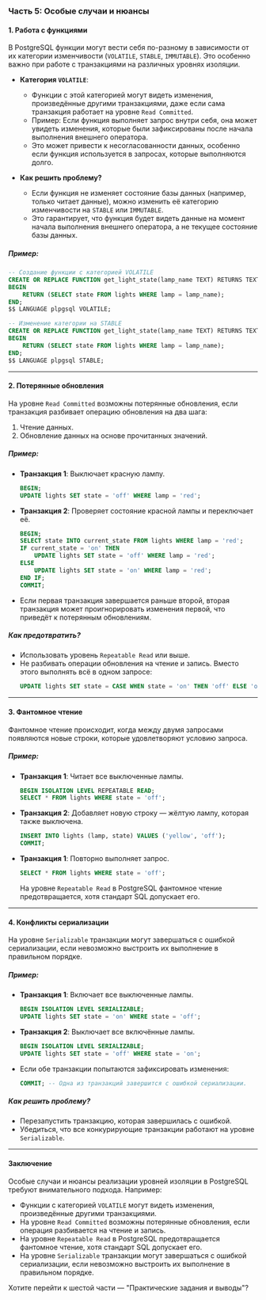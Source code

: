 ### Часть 5: Особые случаи и нюансы

#### 1. **Работа с функциями**
В PostgreSQL функции могут вести себя по-разному в зависимости от их категории изменчивости (`VOLATILE`, `STABLE`, `IMMUTABLE`). Это особенно важно при работе с транзакциями на различных уровнях изоляции.

- **Категория `VOLATILE`**:
  - Функции с этой категорией могут видеть изменения, произведённые другими транзакциями, даже если сама транзакция работает на уровне `Read Committed`.
  - Пример: Если функция выполняет запрос внутри себя, она может увидеть изменения, которые были зафиксированы после начала выполнения внешнего оператора.
  - Это может привести к несогласованности данных, особенно если функция используется в запросах, которые выполняются долго.

- **Как решить проблему?**
  - Если функция не изменяет состояние базы данных (например, только читает данные), можно изменить её категорию изменчивости на `STABLE` или `IMMUTABLE`.
  - Это гарантирует, что функция будет видеть данные на момент начала выполнения внешнего оператора, а не текущее состояние базы данных.

##### Пример:
```sql
-- Создание функции с категорией VOLATILE
CREATE OR REPLACE FUNCTION get_light_state(lamp_name TEXT) RETURNS TEXT AS $$
BEGIN
    RETURN (SELECT state FROM lights WHERE lamp = lamp_name);
END;
$$ LANGUAGE plpgsql VOLATILE;

-- Изменение категории на STABLE
CREATE OR REPLACE FUNCTION get_light_state(lamp_name TEXT) RETURNS TEXT AS $$
BEGIN
    RETURN (SELECT state FROM lights WHERE lamp = lamp_name);
END;
$$ LANGUAGE plpgsql STABLE;
```

---

#### 2. **Потерянные обновления**
На уровне `Read Committed` возможны потерянные обновления, если транзакция разбивает операцию обновления на два шага:
1. Чтение данных.
2. Обновление данных на основе прочитанных значений.

##### Пример:
- **Транзакция 1**: Выключает красную лампу.
  ```sql
  BEGIN;
  UPDATE lights SET state = 'off' WHERE lamp = 'red';
  ```

- **Транзакция 2**: Проверяет состояние красной лампы и переключает её.
  ```sql
  BEGIN;
  SELECT state INTO current_state FROM lights WHERE lamp = 'red';
  IF current_state = 'on' THEN
      UPDATE lights SET state = 'off' WHERE lamp = 'red';
  ELSE
      UPDATE lights SET state = 'on' WHERE lamp = 'red';
  END IF;
  COMMIT;
  ```

- Если первая транзакция завершается раньше второй, вторая транзакция может проигнорировать изменения первой, что приведёт к потерянным обновлениям.

##### Как предотвратить?
- Использовать уровень `Repeatable Read` или выше.
- Не разбивать операции обновления на чтение и запись. Вместо этого выполнять всё в одном запросе:
  ```sql
  UPDATE lights SET state = CASE WHEN state = 'on' THEN 'off' ELSE 'on' END WHERE lamp = 'red';
  ```

---

#### 3. **Фантомное чтение**
Фантомное чтение происходит, когда между двумя запросами появляются новые строки, которые удовлетворяют условию запроса.

##### Пример:
- **Транзакция 1**: Читает все выключенные лампы.
  ```sql
  BEGIN ISOLATION LEVEL REPEATABLE READ;
  SELECT * FROM lights WHERE state = 'off';
  ```

- **Транзакция 2**: Добавляет новую строку — жёлтую лампу, которая также выключена.
  ```sql
  INSERT INTO lights (lamp, state) VALUES ('yellow', 'off');
  COMMIT;
  ```

- **Транзакция 1**: Повторно выполняет запрос.
  ```sql
  SELECT * FROM lights WHERE state = 'off';
  ```

  На уровне `Repeatable Read` в PostgreSQL фантомное чтение предотвращается, хотя стандарт SQL допускает его.

---

#### 4. **Конфликты сериализации**
На уровне `Serializable` транзакции могут завершаться с ошибкой сериализации, если невозможно выстроить их выполнение в правильном порядке.

##### Пример:
- **Транзакция 1**: Включает все выключенные лампы.
  ```sql
  BEGIN ISOLATION LEVEL SERIALIZABLE;
  UPDATE lights SET state = 'on' WHERE state = 'off';
  ```

- **Транзакция 2**: Выключает все включённые лампы.
  ```sql
  BEGIN ISOLATION LEVEL SERIALIZABLE;
  UPDATE lights SET state = 'off' WHERE state = 'on';
  ```

- Если обе транзакции попытаются зафиксировать изменения:
  ```sql
  COMMIT; -- Одна из транзакций завершится с ошибкой сериализации.
  ```

##### Как решить проблему?
- Перезапустить транзакцию, которая завершилась с ошибкой.
- Убедиться, что все конкурирующие транзакции работают на уровне `Serializable`.

---

#### Заключение
Особые случаи и нюансы реализации уровней изоляции в PostgreSQL требуют внимательного подхода. Например:
- Функции с категорией `VOLATILE` могут видеть изменения, произведённые другими транзакциями.
- На уровне `Read Committed` возможны потерянные обновления, если операция разбивается на чтение и запись.
- На уровне `Repeatable Read` в PostgreSQL предотвращается фантомное чтение, хотя стандарт SQL допускает его.
- На уровне `Serializable` транзакции могут завершаться с ошибкой сериализации, если невозможно выстроить их выполнение в правильном порядке.

Хотите перейти к шестой части — "Практические задания и выводы"?